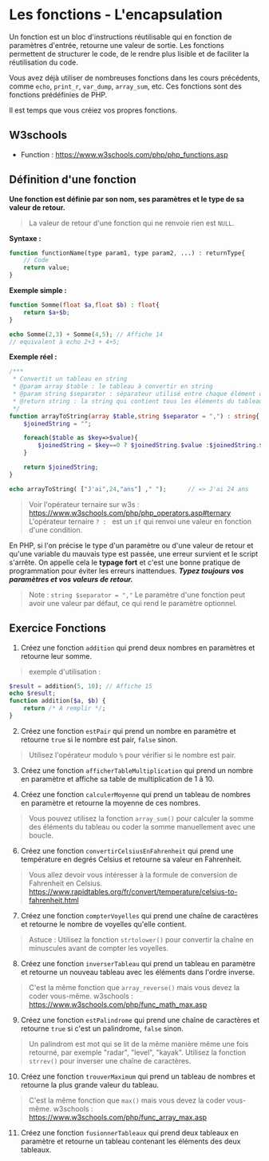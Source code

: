 # Les fonctions - L'encapsulation
Un fonction est un bloc d'instructions réutilisable qui en fonction de paramètres d'entrée, retourne une valeur de sortie. Les fonctions permettent de structurer le code, de le rendre plus lisible et de faciliter la réutilisation du code.

Vous avez déjà utiliser de nombreuses fonctions dans les cours précédents, comme `echo`, `print_r`, `var_dump`, `array_sum`, etc. Ces fonctions sont des fonctions prédéfinies de PHP.

Il est temps que vous créiez vos propres fonctions.

## W3schools
- Function : https://www.w3schools.com/php/php_functions.asp


## Définition d'une fonction
**Une fonction est définie par son nom, ses paramètres et le type de sa valeur de retour.**

> La valeur de retour d'une fonction qui ne renvoie rien est `NULL`.

**Syntaxe :**
```php
function functionName(type param1, type param2, ...) : returnType{
    // Code
    return value;
}
```

**Exemple simple :**
```php
function Somme(float $a,float $b) : float{
    return $a+$b;
}

echo Somme(2,3) + Somme(4,5); // Affiche 14
// equivalent à echo 2+3 + 4+5;
```

**Exemple réel :**
```php
/***
 * Convertit un tableau en string
 * @param array $table : le tableau à convertir en string
 * @param string $separator : séparateur utilisé entre chaque élément du tableau, par défaut ","
 * @return string : la string qui contient tous les éléments du tableau.
 */
function arrayToString(array $table,string $separator = ",") : string{
    $joinedString = "";

    foreach($table as $key=>$value){
        $joinedString = $key==0 ? $joinedString.$value :$joinedString.$separator.$value;
    }

    return $joinedString;
}

echo arrayToString( ["J'ai",24,"ans"] ," ");      // => J'ai 24 ans
```
> Voir l'opérateur ternaire sur w3s : https://www.w3schools.com/php/php_operators.asp#ternary
> L'opérateur ternaire `? : ` est un `if`  qui renvoi une valeur en fonction d'une condition.

En PHP, si l'on précise le type d'un paramètre ou d'une valeur de retour et qu'une variable du mauvais type est passée, une erreur survient et le script s'arrête. On appelle cela le **typage fort** et c'est une bonne pratique de programmation pour éviter les erreurs inattendues. ***Typez toujours vos paramètres et vos valeurs de retour.***

> Note : `string $separator = ","`
> Le paramètre d'une fonction peut avoir une valeur par défaut, ce qui rend le paramètre optionnel.

<!-- ## Exemple structure d'un programme simple

Voici une programme de caisse enregistreuse qui enrgistre dans un fichier les ventes d'un magasin. Il utilise des fonctions pour encapsuler la logique d'enregistrement dans le fichier pour rendre le code compréhensible et réutilisable. -->
<!-- TODO ADD EXERCICES -->

<!-- 
```php
 -->

 ## Exercice Fonctions

1. Créez une fonction `addition` qui prend deux nombres en paramètres et retourne leur somme.
> exemple d'utilisation :
```php
$result = addition(5, 10); // Affiche 15
echo $result;
function addition($a, $b) {
    return /* A remplir */;
}
```

2. Créez une fonction `estPair` qui prend un nombre en paramètre et retourne `true` si le nombre est pair, `false` sinon.
> Utilisez l'opérateur modulo `%` pour vérifier si le nombre est pair.

3. Créez une fonction `afficherTableMultiplication` qui prend un nombre en paramètre et affiche sa table de multiplication de 1 à 10.

4. Créez une fonction `calculerMoyenne` qui prend un tableau de nombres en paramètre et retourne la moyenne de ces nombres.
>Vous pouvez utilisez la fonction `array_sum()` pour calculer la somme des éléments du tableau ou coder la somme manuellement avec une boucle.

6. Créez une fonction `convertirCelsiusEnFahrenheit` qui prend une température en degrés Celsius et retourne sa valeur en Fahrenheit.
> Vous allez devoir vous intéresser à la formule de conversion de Fahrenheit en Celsius.
> https://www.rapidtables.org/fr/convert/temperature/celsius-to-fahrenheit.html

7. Créez une fonction `compterVoyelles` qui prend une chaîne de caractères et retourne le nombre de voyelles qu'elle contient.
> Astuce : Utilisez la fonction `strtolower()` pour convertir la chaîne en minuscules avant de compter les voyelles.

8. Créez une fonction `inverserTableau` qui prend un tableau en paramètre et retourne un nouveau tableau avec les éléments dans l'ordre inverse.
> C'est la même fonction que `array_reverse()` mais vous devez la coder vous-même.
> w3schools : https://www.w3schools.com/php/func_math_max.asp

9. Créez une fonction `estPalindrome` qui prend une chaîne de caractères et retourne `true` si c'est un palindrome, `false` sinon.
> Un palindrom est mot qui se lit de la même manière même une fois retourné, par exemple "radar", "level", "kayak".
> Utilisez la fonction `strrev()` pour inverser une chaîne de caractères.

10. Créez une fonction `trouverMaximum` qui prend un tableau de nombres et retourne la plus grande valeur du tableau.
> C'est la même fonction que `max()` mais vous devez la coder vous-même.
> w3schools : https://www.w3schools.com/php/func_array_max.asp

11. Créez une fonction `fusionnerTableaux` qui prend deux tableaux en paramètre et retourne un tableau contenant les éléments des deux tableaux.
